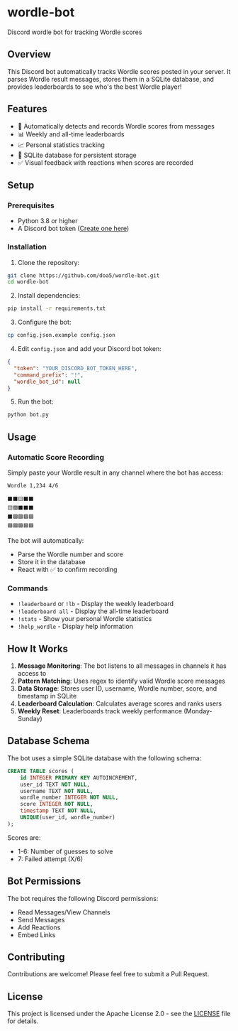 # wordle-bot
Discord wordle bot for tracking Wordle scores

## Overview
This Discord bot automatically tracks Wordle scores posted in your server. It parses Wordle result messages, stores them in a SQLite database, and provides leaderboards to see who's the best Wordle player!

## Features
- 🎯 Automatically detects and records Wordle scores from messages
- 📊 Weekly and all-time leaderboards
- 📈 Personal statistics tracking
- 💾 SQLite database for persistent storage
- ✅ Visual feedback with reactions when scores are recorded

## Setup

### Prerequisites
- Python 3.8 or higher
- A Discord bot token ([Create one here](https://discord.com/developers/applications))

### Installation

1. Clone the repository:
```bash
git clone https://github.com/doa5/wordle-bot.git
cd wordle-bot
```

2. Install dependencies:
```bash
pip install -r requirements.txt
```

3. Configure the bot:
```bash
cp config.json.example config.json
```

4. Edit `config.json` and add your Discord bot token:
```json
{
  "token": "YOUR_DISCORD_BOT_TOKEN_HERE",
  "command_prefix": "!",
  "wordle_bot_id": null
}
```

5. Run the bot:
```bash
python bot.py
```

## Usage

### Automatic Score Recording
Simply paste your Wordle result in any channel where the bot has access:

```
Wordle 1,234 4/6

⬛⬛🟨⬛⬛
🟨🟩⬛⬛⬛
⬛🟩🟩🟩🟩
🟩🟩🟩🟩🟩
```

The bot will automatically:
- Parse the Wordle number and score
- Store it in the database
- React with ✅ to confirm recording

### Commands

- `!leaderboard` or `!lb` - Display the weekly leaderboard
- `!leaderboard all` - Display the all-time leaderboard
- `!stats` - Show your personal Wordle statistics
- `!help_wordle` - Display help information

## How It Works

1. **Message Monitoring**: The bot listens to all messages in channels it has access to
2. **Pattern Matching**: Uses regex to identify valid Wordle score messages
3. **Data Storage**: Stores user ID, username, Wordle number, score, and timestamp in SQLite
4. **Leaderboard Calculation**: Calculates average scores and ranks users
5. **Weekly Reset**: Leaderboards track weekly performance (Monday-Sunday)

## Database Schema

The bot uses a simple SQLite database with the following schema:

```sql
CREATE TABLE scores (
    id INTEGER PRIMARY KEY AUTOINCREMENT,
    user_id TEXT NOT NULL,
    username TEXT NOT NULL,
    wordle_number INTEGER NOT NULL,
    score INTEGER NOT NULL,
    timestamp TEXT NOT NULL,
    UNIQUE(user_id, wordle_number)
);
```

Scores are:
- 1-6: Number of guesses to solve
- 7: Failed attempt (X/6)

## Bot Permissions

The bot requires the following Discord permissions:
- Read Messages/View Channels
- Send Messages
- Add Reactions
- Embed Links

## Contributing

Contributions are welcome! Please feel free to submit a Pull Request.

## License

This project is licensed under the Apache License 2.0 - see the [LICENSE](LICENSE) file for details.

